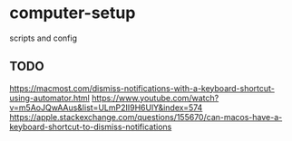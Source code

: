 # computer-setup

scripts and config

## TODO

https://macmost.com/dismiss-notifications-with-a-keyboard-shortcut-using-automator.html
https://www.youtube.com/watch?v=m5AoJQwAAus&list=ULmP2II9H6UlY&index=574
https://apple.stackexchange.com/questions/155670/can-macos-have-a-keyboard-shortcut-to-dismiss-notifications
